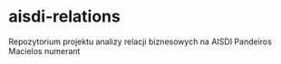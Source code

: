 aisdi-relations
===============

Repozytorium projektu analizy relacji biznesowych na AISDI
Pandeiros
Macielos
numerant
